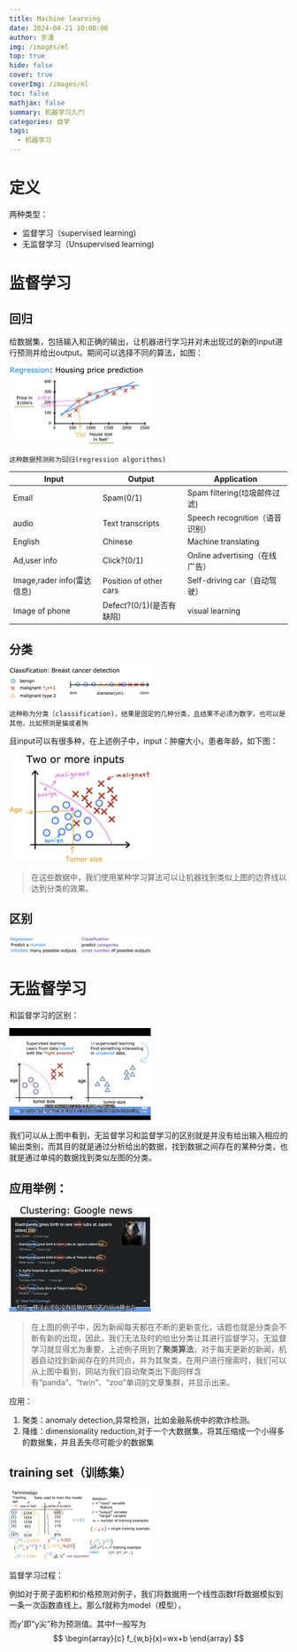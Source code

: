 ```yaml
---
title: Machine learning
date: 2024-04-21 10:00:00
author: 岁漫
img: /images/ml
top: true
hide: false
cover: true
coverImg: /images/ml
toc: false
mathjax: false
summary: 机器学习入门
categories: 自学
tags:
  - 机器学习
---
```


# 定义

两种类型：

* 监督学习（supervised learning)
* 无监督学习（Unsupervised learning) 

# 监督学习

## 回归

给数据集，包括输入和正确的输出，让机器进行学习并对未出现过的新的input进行预测并给出output。期间可以选择不同的算法，如图：

<img src="https://raw.githubusercontent.com/suimanman/imgs/main/%E6%9C%BA%E5%99%A8%E5%AD%A6%E4%B9%A0/%E6%88%AA%E5%B1%8F2024-04-21%2013.47.27.png" style="zoom: 25%;" />

`这种数据预测称为回归(regression algorithms)`

| Input                      | Output                   | Application                    |
| -------------------------- | ------------------------ | ------------------------------ |
| Email                      | Spam(0/1)                | Spam filtering(垃圾邮件过滤)   |
| audio                      | Text transcripts         | Speech recognition（语音识别） |
| English                    | Chinese                  | Machine translating            |
| Ad,user info               | Click?(0/1)              | Online advertising（在线广告） |
| Image,rader info(雷达信息) | Position of other cars   | Self-driving car（自动驾驶）   |
| Image of phone             | Defect?(0/1)(是否有缺陷) | visual learning                |

## 分类

<img src="https://raw.githubusercontent.com/suimanman/imgs/main/%E6%9C%BA%E5%99%A8%E5%AD%A6%E4%B9%A0/%E6%88%AA%E5%B1%8F2024-04-21%2013.57.43.png" style="zoom: 25%;" />

`这种称为分类（classification)，结果是固定的几种分类，且结果不必须为数字，也可以是其他，比如预测是猫或者狗`

且input可以有很多种，在上述例子中，input：肿瘤大小，患者年龄，如下图：

<img src="https://raw.githubusercontent.com/suimanman/imgs/main/%E6%9C%BA%E5%99%A8%E5%AD%A6%E4%B9%A0/%E6%88%AA%E5%B1%8F2024-04-21%2014.03.03.png" style="zoom:25%;" />

>在这些数据中，我们使用某种学习算法可以让机器找到类似上图的边界线以达到分类的效果。

## 区别

<img src="https://raw.githubusercontent.com/suimanman/imgs/main/%E6%9C%BA%E5%99%A8%E5%AD%A6%E4%B9%A0/%E6%88%AA%E5%B1%8F2024-04-21%2014.06.45.png" style="zoom: 25%;" />

# 无监督学习

和监督学习的区别：

<img src="https://raw.githubusercontent.com/suimanman/imgs/main/%E6%9C%BA%E5%99%A8%E5%AD%A6%E4%B9%A0/%E6%88%AA%E5%B1%8F2024-04-21%2014.15.28.png" style="zoom:25%;" />

我们可以从上图中看到，无监督学习和监督学习的区别就是并没有给出输入相应的输出类别，而其目的就是通过分析给出的数据，找到数据之间存在的某种分类，也就是通过单纯的数据找到类似左图的分类。

## 应用举例：

<img src="https://raw.githubusercontent.com/suimanman/imgs/main/%E6%9C%BA%E5%99%A8%E5%AD%A6%E4%B9%A0/%E6%88%AA%E5%B1%8F2024-04-21%2014.24.10.png" style="zoom:25%;" />

>在上图的例子中，因为新闻每天都在不断的更新变化，话题也就是分类会不断有新的出现，因此，我们无法及时的给出分类让其进行监督学习，无监督学习就显得尤为重要，上述例子用到了**聚类算法**，对于每天更新的新闻，机器自动找到新闻存在的共同点，并为其聚类，在用户进行搜索时，我们可以从上图中看到，网站为我们自动聚类出下面同样含有“panda”、“twin”、“zoo”单词的文章集群，并显示出来。

应用：

1. 聚类：anomaly detection,异常检测，比如金融系统中的欺诈检测。
2. 降维：dimensionality reduction,对于一个大数据集，将其压缩成一个小得多的数据集，并且丢失尽可能少的数据集

## training set（训练集）

<img src="https://raw.githubusercontent.com/suimanman/imgs/main/%E6%9C%BA%E5%99%A8%E5%AD%A6%E4%B9%A0/%E6%88%AA%E5%B1%8F2024-04-21%2017.39.24.png" style="zoom: 25%;" />

监督学习过程：

例如对于房子面积和价格预测对例子，我们将数据用一个线性函数f将数据模拟到一条一次函数直线上。那么f就称为model（模型），

而y'即“y尖”称为预测值。其中f一般写为
$$
\begin{array}{c}
    f_{w,b}(x)=wx+b
\end{array}
$$
